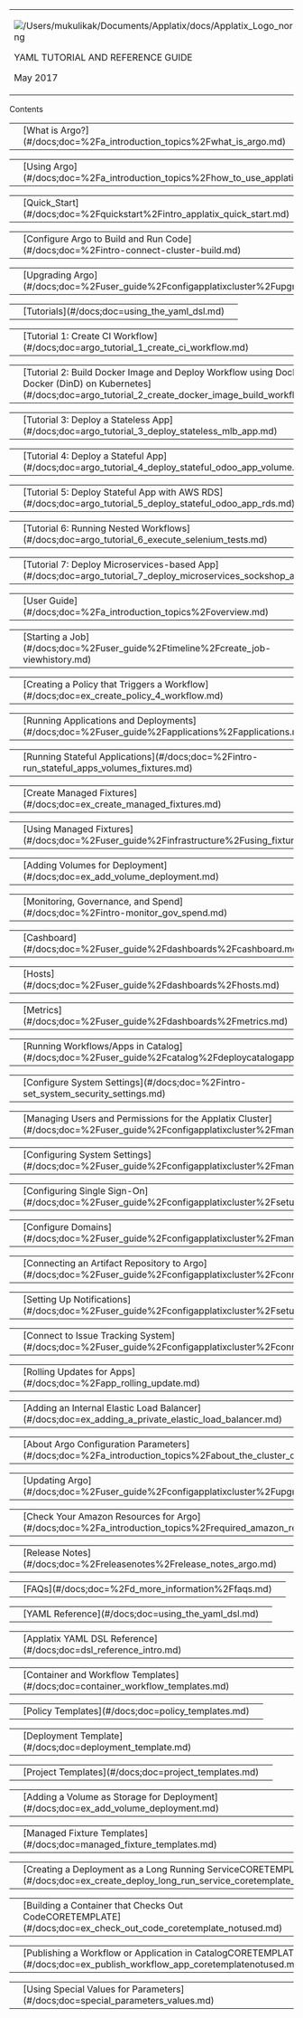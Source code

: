 <table xmlns="">

<tbody>

<tr>

<td>

![/Users/mukulikak/Documents/Applatix/docs/Applatix_Logo_normal.png](docs/images/applatix_dsl_guide_release_2.2_draft1/yaml_tutorial_and_reference_235x80.png)

YAML TUTORIAL AND REFERENCE GUIDE

May 2017

</td>

<td></td>

</tr>

</tbody>

</table>

Contents

<div class="MCTocProxy_0" xmlns="">

<table style="width: 100%;" cellspacing="0" cellpadding="0" class="GenTOCTable1"><colgroup><col style="width: 0pt;"> <col> <col style="width: 10pt;"></colgroup>

<tbody>

<tr>

<td class="mcReset"></td>

<td class="GenTOCText1">[What is Argo?](#/docs;doc=%2Fa_introduction_topics%2Fwhat_is_argo.md)</td>

<td class="GenTOCPageText1"><madcap:xref style="mc-format: '{page}';" class="TOCPageNumber" data-mc-xref-target=""></madcap:xref></td>

</tr>

</tbody>

</table>

<table style="width: 100%;" cellspacing="0" cellpadding="0" class="GenTOCTable1"><colgroup><col style="width: 0pt;"> <col> <col style="width: 10pt;"></colgroup>

<tbody>

<tr>

<td class="mcReset"></td>

<td class="GenTOCText1">[Using Argo](#/docs;doc=%2Fa_introduction_topics%2Fhow_to_use_applatix.md)</td>

<td class="GenTOCPageText1"><madcap:xref style="mc-format: '{page}';" class="TOCPageNumber" data-mc-xref-target=""></madcap:xref></td>

</tr>

</tbody>

</table>

<table style="width: 100%;" cellspacing="0" cellpadding="0" class="GenTOCTable1"><colgroup><col style="width: 0pt;"> <col> <col style="width: 10pt;"></colgroup>

<tbody>

<tr>

<td class="mcReset"></td>

<td class="GenTOCText1">[Quick_Start](#/docs;doc=%2Fquickstart%2Fintro_applatix_quick_start.md)</td>

<td class="GenTOCPageText1"><madcap:xref style="mc-format: '{page}';" class="TOCPageNumber" data-mc-xref-target=""></madcap:xref></td>

</tr>

</tbody>

</table>

<table style="width: 100%;" cellspacing="0" cellpadding="0" class="GenTOCTable1"><colgroup><col style="width: 0pt;"> <col> <col style="width: 10pt;"></colgroup>

<tbody>

<tr>

<td class="mcReset"></td>

<td class="GenTOCText1">[Configure Argo to Build and Run Code](#/docs;doc=%2Fintro-connect-cluster-build.md)</td>

<td class="GenTOCPageText1"><madcap:xref style="mc-format: '{page}';" class="TOCPageNumber" data-mc-xref-target=""></madcap:xref></td>

</tr>

</tbody>

</table>

<table style="width: 100%;" cellspacing="0" cellpadding="0" class="GenTOCTable1"><colgroup><col style="width: 0pt;"> <col> <col style="width: 10pt;"></colgroup>

<tbody>

<tr>

<td class="mcReset"></td>

<td class="GenTOCText1">[Upgrading Argo](#/docs;doc=%2Fuser_guide%2Fconfigapplatixcluster%2Fupgrade_ax_cluster.md)</td>

<td class="GenTOCPageText1"><madcap:xref style="mc-format: '{page}';" class="TOCPageNumber" data-mc-xref-target=""></madcap:xref></td>

</tr>

</tbody>

</table>

<table style="width: 100%;" cellspacing="0" cellpadding="0" class="GenTOCTable1"><colgroup><col style="width: 0pt;"> <col> <col style="width: 10pt;"></colgroup>

<tbody>

<tr>

<td class="mcReset"></td>

<td class="GenTOCText1">[Tutorials](#/docs;doc=using_the_yaml_dsl.md)</td>

<td class="GenTOCPageText1"><madcap:xref style="mc-format: '{page}';" class="TOCPageNumber" data-mc-xref-target=""></madcap:xref></td>

</tr>

</tbody>

</table>

<table style="width: 100%;" cellspacing="0" cellpadding="0" class="GenTOCTable1"><colgroup><col style="width: 0pt;"> <col> <col style="width: 10pt;"></colgroup>

<tbody>

<tr>

<td class="mcReset"></td>

<td class="GenTOCText1">[Tutorial 1: Create CI Workflow](#/docs;doc=argo_tutorial_1_create_ci_workflow.md)</td>

<td class="GenTOCPageText1"><madcap:xref style="mc-format: '{page}';" class="TOCPageNumber" data-mc-xref-target=""></madcap:xref></td>

</tr>

</tbody>

</table>

<table style="width: 100%;" cellspacing="0" cellpadding="0" class="GenTOCTable1"><colgroup><col style="width: 0pt;"> <col> <col style="width: 10pt;"></colgroup>

<tbody>

<tr>

<td class="mcReset"></td>

<td class="GenTOCText1">[Tutorial 2: Build Docker Image and Deploy Workflow using Docker-in-Docker (DinD) on Kubernetes](#/docs;doc=argo_tutorial_2_create_docker_image_build_workflow.md)</td>

<td class="GenTOCPageText1"><madcap:xref style="mc-format: '{page}';" class="TOCPageNumber" data-mc-xref-target=""></madcap:xref></td>

</tr>

</tbody>

</table>

<table style="width: 100%;" cellspacing="0" cellpadding="0" class="GenTOCTable1"><colgroup><col style="width: 0pt;"> <col> <col style="width: 10pt;"></colgroup>

<tbody>

<tr>

<td class="mcReset"></td>

<td class="GenTOCText1">[Tutorial 3: Deploy a Stateless App](#/docs;doc=argo_tutorial_3_deploy_stateless_mlb_app.md)</td>

<td class="GenTOCPageText1"><madcap:xref style="mc-format: '{page}';" class="TOCPageNumber" data-mc-xref-target=""></madcap:xref></td>

</tr>

</tbody>

</table>

<table style="width: 100%;" cellspacing="0" cellpadding="0" class="GenTOCTable1"><colgroup><col style="width: 0pt;"> <col> <col style="width: 10pt;"></colgroup>

<tbody>

<tr>

<td class="mcReset"></td>

<td class="GenTOCText1">[Tutorial 4: Deploy a Stateful App](#/docs;doc=argo_tutorial_4_deploy_stateful_odoo_app_volume.md)</td>

<td class="GenTOCPageText1"><madcap:xref style="mc-format: '{page}';" class="TOCPageNumber" data-mc-xref-target=""></madcap:xref></td>

</tr>

</tbody>

</table>

<table style="width: 100%;" cellspacing="0" cellpadding="0" class="GenTOCTable1"><colgroup><col style="width: 0pt;"> <col> <col style="width: 10pt;"></colgroup>

<tbody>

<tr>

<td class="mcReset"></td>

<td class="GenTOCText1">[Tutorial 5: Deploy Stateful App with AWS RDS](#/docs;doc=argo_tutorial_5_deploy_stateful_odoo_app_rds.md)</td>

<td class="GenTOCPageText1"><madcap:xref style="mc-format: '{page}';" class="TOCPageNumber" data-mc-xref-target=""></madcap:xref></td>

</tr>

</tbody>

</table>

<table style="width: 100%;" cellspacing="0" cellpadding="0" class="GenTOCTable1"><colgroup><col style="width: 0pt;"> <col> <col style="width: 10pt;"></colgroup>

<tbody>

<tr>

<td class="mcReset"></td>

<td class="GenTOCText1">[Tutorial 6: Running Nested Workflows](#/docs;doc=argo_tutorial_6_execute_selenium_tests.md)</td>

<td class="GenTOCPageText1"><madcap:xref style="mc-format: '{page}';" class="TOCPageNumber" data-mc-xref-target=""></madcap:xref></td>

</tr>

</tbody>

</table>

<table style="width: 100%;" cellspacing="0" cellpadding="0" class="GenTOCTable1"><colgroup><col style="width: 0pt;"> <col> <col style="width: 10pt;"></colgroup>

<tbody>

<tr>

<td class="mcReset"></td>

<td class="GenTOCText1">[Tutorial 7: Deploy Microservices-based App](#/docs;doc=argo_tutorial_7_deploy_microservices_sockshop_app.md)</td>

<td class="GenTOCPageText1"><madcap:xref style="mc-format: '{page}';" class="TOCPageNumber" data-mc-xref-target=""></madcap:xref></td>

</tr>

</tbody>

</table>

<table style="width: 100%;" cellspacing="0" cellpadding="0" class="GenTOCTable1"><colgroup><col style="width: 0pt;"> <col> <col style="width: 10pt;"></colgroup>

<tbody>

<tr>

<td class="mcReset"></td>

<td class="GenTOCText1">[User Guide](#/docs;doc=%2Fa_introduction_topics%2Foverview.md)</td>

<td class="GenTOCPageText1"><madcap:xref style="mc-format: '{page}';" class="TOCPageNumber" data-mc-xref-target=""></madcap:xref></td>

</tr>

</tbody>

</table>

<table style="width: 100%;" cellspacing="0" cellpadding="0" class="GenTOCTable1"><colgroup><col style="width: 0pt;"> <col> <col style="width: 10pt;"></colgroup>

<tbody>

<tr>

<td class="mcReset"></td>

<td class="GenTOCText1">[Starting a Job](#/docs;doc=%2Fuser_guide%2Ftimeline%2Fcreate_job-viewhistory.md)</td>

<td class="GenTOCPageText1"><madcap:xref style="mc-format: '{page}';" class="TOCPageNumber" data-mc-xref-target=""></madcap:xref></td>

</tr>

</tbody>

</table>

<table style="width: 100%;" cellspacing="0" cellpadding="0" class="GenTOCTable1"><colgroup><col style="width: 0pt;"> <col> <col style="width: 10pt;"></colgroup>

<tbody>

<tr>

<td class="mcReset"></td>

<td class="GenTOCText1">[Creating a Policy that Triggers a Workflow](#/docs;doc=ex_create_policy_4_workflow.md)</td>

<td class="GenTOCPageText1"><madcap:xref style="mc-format: '{page}';" class="TOCPageNumber" data-mc-xref-target=""></madcap:xref></td>

</tr>

</tbody>

</table>

<table style="width: 100%;" cellspacing="0" cellpadding="0" class="GenTOCTable1"><colgroup><col style="width: 0pt;"> <col> <col style="width: 10pt;"></colgroup>

<tbody>

<tr>

<td class="mcReset"></td>

<td class="GenTOCText1">[Running Applications and Deployments](#/docs;doc=%2Fuser_guide%2Fapplications%2Fapplications.md)</td>

<td class="GenTOCPageText1"><madcap:xref style="mc-format: '{page}';" class="TOCPageNumber" data-mc-xref-target=""></madcap:xref></td>

</tr>

</tbody>

</table>

<table style="width: 100%;" cellspacing="0" cellpadding="0" class="GenTOCTable1"><colgroup><col style="width: 0pt;"> <col> <col style="width: 10pt;"></colgroup>

<tbody>

<tr>

<td class="mcReset"></td>

<td class="GenTOCText1">[Running Stateful Applications](#/docs;doc=%2Fintro-run_stateful_apps_volumes_fixtures.md)</td>

<td class="GenTOCPageText1"><madcap:xref style="mc-format: '{page}';" class="TOCPageNumber" data-mc-xref-target=""></madcap:xref></td>

</tr>

</tbody>

</table>

<table style="width: 100%;" cellspacing="0" cellpadding="0" class="GenTOCTable1"><colgroup><col style="width: 0pt;"> <col> <col style="width: 10pt;"></colgroup>

<tbody>

<tr>

<td class="mcReset"></td>

<td class="GenTOCText1">[Create Managed Fixtures](#/docs;doc=ex_create_managed_fixtures.md)</td>

<td class="GenTOCPageText1"><madcap:xref style="mc-format: '{page}';" class="TOCPageNumber" data-mc-xref-target=""></madcap:xref></td>

</tr>

</tbody>

</table>

<table style="width: 100%;" cellspacing="0" cellpadding="0" class="GenTOCTable1"><colgroup><col style="width: 0pt;"> <col> <col style="width: 10pt;"></colgroup>

<tbody>

<tr>

<td class="mcReset"></td>

<td class="GenTOCText1">[Using Managed Fixtures](#/docs;doc=%2Fuser_guide%2Finfrastructure%2Fusing_fixtures.md)</td>

<td class="GenTOCPageText1"><madcap:xref style="mc-format: '{page}';" class="TOCPageNumber" data-mc-xref-target=""></madcap:xref></td>

</tr>

</tbody>

</table>

<table style="width: 100%;" cellspacing="0" cellpadding="0" class="GenTOCTable1"><colgroup><col style="width: 0pt;"> <col> <col style="width: 10pt;"></colgroup>

<tbody>

<tr>

<td class="mcReset"></td>

<td class="GenTOCText1">[Adding Volumes for Deployment](#/docs;doc=ex_add_volume_deployment.md)</td>

<td class="GenTOCPageText1"><madcap:xref style="mc-format: '{page}';" class="TOCPageNumber" data-mc-xref-target=""></madcap:xref></td>

</tr>

</tbody>

</table>

<table style="width: 100%;" cellspacing="0" cellpadding="0" class="GenTOCTable1"><colgroup><col style="width: 0pt;"> <col> <col style="width: 10pt;"></colgroup>

<tbody>

<tr>

<td class="mcReset"></td>

<td class="GenTOCText1">[Monitoring, Governance, and Spend](#/docs;doc=%2Fintro-monitor_gov_spend.md)</td>

<td class="GenTOCPageText1"><madcap:xref style="mc-format: '{page}';" class="TOCPageNumber" data-mc-xref-target=""></madcap:xref></td>

</tr>

</tbody>

</table>

<table style="width: 100%;" cellspacing="0" cellpadding="0" class="GenTOCTable1"><colgroup><col style="width: 0pt;"> <col> <col style="width: 10pt;"></colgroup>

<tbody>

<tr>

<td class="mcReset"></td>

<td class="GenTOCText1">[Cashboard](#/docs;doc=%2Fuser_guide%2Fdashboards%2Fcashboard.md)</td>

<td class="GenTOCPageText1"><madcap:xref style="mc-format: '{page}';" class="TOCPageNumber" data-mc-xref-target=""></madcap:xref></td>

</tr>

</tbody>

</table>

<table style="width: 100%;" cellspacing="0" cellpadding="0" class="GenTOCTable1"><colgroup><col style="width: 0pt;"> <col> <col style="width: 10pt;"></colgroup>

<tbody>

<tr>

<td class="mcReset"></td>

<td class="GenTOCText1">[Hosts](#/docs;doc=%2Fuser_guide%2Fdashboards%2Fhosts.md)</td>

<td class="GenTOCPageText1"><madcap:xref style="mc-format: '{page}';" class="TOCPageNumber" data-mc-xref-target=""></madcap:xref></td>

</tr>

</tbody>

</table>

<table style="width: 100%;" cellspacing="0" cellpadding="0" class="GenTOCTable1"><colgroup><col style="width: 0pt;"> <col> <col style="width: 10pt;"></colgroup>

<tbody>

<tr>

<td class="mcReset"></td>

<td class="GenTOCText1">[Metrics](#/docs;doc=%2Fuser_guide%2Fdashboards%2Fmetrics.md)</td>

<td class="GenTOCPageText1"><madcap:xref style="mc-format: '{page}';" class="TOCPageNumber" data-mc-xref-target=""></madcap:xref></td>

</tr>

</tbody>

</table>

<table style="width: 100%;" cellspacing="0" cellpadding="0" class="GenTOCTable1"><colgroup><col style="width: 0pt;"> <col> <col style="width: 10pt;"></colgroup>

<tbody>

<tr>

<td class="mcReset"></td>

<td class="GenTOCText1">[Running Workflows/Apps in Catalog](#/docs;doc=%2Fuser_guide%2Fcatalog%2Fdeploycatalogapp.md)</td>

<td class="GenTOCPageText1"><madcap:xref style="mc-format: '{page}';" class="TOCPageNumber" data-mc-xref-target=""></madcap:xref></td>

</tr>

</tbody>

</table>

<table style="width: 100%;" cellspacing="0" cellpadding="0" class="GenTOCTable1"><colgroup><col style="width: 0pt;"> <col> <col style="width: 10pt;"></colgroup>

<tbody>

<tr>

<td class="mcReset"></td>

<td class="GenTOCText1">[Configure System Settings](#/docs;doc=%2Fintro-set_system_security_settings.md)</td>

<td class="GenTOCPageText1"><madcap:xref style="mc-format: '{page}';" class="TOCPageNumber" data-mc-xref-target=""></madcap:xref></td>

</tr>

</tbody>

</table>

<table style="width: 100%;" cellspacing="0" cellpadding="0" class="GenTOCTable1"><colgroup><col style="width: 0pt;"> <col> <col style="width: 10pt;"></colgroup>

<tbody>

<tr>

<td class="mcReset"></td>

<td class="GenTOCText1">[Managing Users and Permissions for the Applatix Cluster](#/docs;doc=%2Fuser_guide%2Fconfigapplatixcluster%2Fmanageuserpermissions.md)</td>

<td class="GenTOCPageText1"><madcap:xref style="mc-format: '{page}';" class="TOCPageNumber" data-mc-xref-target=""></madcap:xref></td>

</tr>

</tbody>

</table>

<table style="width: 100%;" cellspacing="0" cellpadding="0" class="GenTOCTable1"><colgroup><col style="width: 0pt;"> <col> <col style="width: 10pt;"></colgroup>

<tbody>

<tr>

<td class="mcReset"></td>

<td class="GenTOCText1">[Configuring System Settings](#/docs;doc=%2Fuser_guide%2Fconfigapplatixcluster%2Fmanagesystemsettings.md)</td>

<td class="GenTOCPageText1"><madcap:xref style="mc-format: '{page}';" class="TOCPageNumber" data-mc-xref-target=""></madcap:xref></td>

</tr>

</tbody>

</table>

<table style="width: 100%;" cellspacing="0" cellpadding="0" class="GenTOCTable1"><colgroup><col style="width: 0pt;"> <col> <col style="width: 10pt;"></colgroup>

<tbody>

<tr>

<td class="mcReset"></td>

<td class="GenTOCText1">[Configuring Single Sign-On](#/docs;doc=%2Fuser_guide%2Fconfigapplatixcluster%2Fsetupsso.md)</td>

<td class="GenTOCPageText1"><madcap:xref style="mc-format: '{page}';" class="TOCPageNumber" data-mc-xref-target=""></madcap:xref></td>

</tr>

</tbody>

</table>

<table style="width: 100%;" cellspacing="0" cellpadding="0" class="GenTOCTable1"><colgroup><col style="width: 0pt;"> <col> <col style="width: 10pt;"></colgroup>

<tbody>

<tr>

<td class="mcReset"></td>

<td class="GenTOCText1">[Configure Domains](#/docs;doc=%2Fuser_guide%2Fconfigapplatixcluster%2Fmanagedomains.md)</td>

<td class="GenTOCPageText1"><madcap:xref style="mc-format: '{page}';" class="TOCPageNumber" data-mc-xref-target=""></madcap:xref></td>

</tr>

</tbody>

</table>

<table style="width: 100%;" cellspacing="0" cellpadding="0" class="GenTOCTable1"><colgroup><col style="width: 0pt;"> <col> <col style="width: 10pt;"></colgroup>

<tbody>

<tr>

<td class="mcReset"></td>

<td class="GenTOCText1">[Connecting an Artifact Repository to Argo](#/docs;doc=%2Fuser_guide%2Fconfigapplatixcluster%2Fconnectartifactrepo.md)</td>

<td class="GenTOCPageText1"><madcap:xref style="mc-format: '{page}';" class="TOCPageNumber" data-mc-xref-target=""></madcap:xref></td>

</tr>

</tbody>

</table>

<table style="width: 100%;" cellspacing="0" cellpadding="0" class="GenTOCTable1"><colgroup><col style="width: 0pt;"> <col> <col style="width: 10pt;"></colgroup>

<tbody>

<tr>

<td class="mcReset"></td>

<td class="GenTOCText1">[Setting Up Notifications](#/docs;doc=%2Fuser_guide%2Fconfigapplatixcluster%2Fsetupnotificationmanagement.md)</td>

<td class="GenTOCPageText1"><madcap:xref style="mc-format: '{page}';" class="TOCPageNumber" data-mc-xref-target=""></madcap:xref></td>

</tr>

</tbody>

</table>

<table style="width: 100%;" cellspacing="0" cellpadding="0" class="GenTOCTable1"><colgroup><col style="width: 0pt;"> <col> <col style="width: 10pt;"></colgroup>

<tbody>

<tr>

<td class="mcReset"></td>

<td class="GenTOCText1">[Connect to Issue Tracking System](#/docs;doc=%2Fuser_guide%2Fconfigapplatixcluster%2Fconnectjira.md)</td>

<td class="GenTOCPageText1"><madcap:xref style="mc-format: '{page}';" class="TOCPageNumber" data-mc-xref-target=""></madcap:xref></td>

</tr>

</tbody>

</table>

<table style="width: 100%;" cellspacing="0" cellpadding="0" class="GenTOCTable1"><colgroup><col style="width: 0pt;"> <col> <col style="width: 10pt;"></colgroup>

<tbody>

<tr>

<td class="mcReset"></td>

<td class="GenTOCText1">[Rolling Updates for Apps](#/docs;doc=%2Fapp_rolling_update.md)</td>

<td class="GenTOCPageText1"><madcap:xref style="mc-format: '{page}';" class="TOCPageNumber" data-mc-xref-target=""></madcap:xref></td>

</tr>

</tbody>

</table>

<table style="width: 100%;" cellspacing="0" cellpadding="0" class="GenTOCTable1"><colgroup><col style="width: 0pt;"> <col> <col style="width: 10pt;"></colgroup>

<tbody>

<tr>

<td class="mcReset"></td>

<td class="GenTOCText1">[Adding an Internal Elastic Load Balancer](#/docs;doc=ex_adding_a_private_elastic_load_balancer.md)</td>

<td class="GenTOCPageText1"><madcap:xref style="mc-format: '{page}';" class="TOCPageNumber" data-mc-xref-target=""></madcap:xref></td>

</tr>

</tbody>

</table>

<table style="width: 100%;" cellspacing="0" cellpadding="0" class="GenTOCTable1"><colgroup><col style="width: 0pt;"> <col> <col style="width: 10pt;"></colgroup>

<tbody>

<tr>

<td class="mcReset"></td>

<td class="GenTOCText1">[About Argo Configuration Parameters](#/docs;doc=%2Fa_introduction_topics%2Fabout_the_cluster_configuration_parameters.md)</td>

<td class="GenTOCPageText1"><madcap:xref style="mc-format: '{page}';" class="TOCPageNumber" data-mc-xref-target=""></madcap:xref></td>

</tr>

</tbody>

</table>

<table style="width: 100%;" cellspacing="0" cellpadding="0" class="GenTOCTable1"><colgroup><col style="width: 0pt;"> <col> <col style="width: 10pt;"></colgroup>

<tbody>

<tr>

<td class="mcReset"></td>

<td class="GenTOCText1">[Updating Argo](#/docs;doc=%2Fuser_guide%2Fconfigapplatixcluster%2Fupgrade_ax_cluster.md)</td>

<td class="GenTOCPageText1"><madcap:xref style="mc-format: '{page}';" class="TOCPageNumber" data-mc-xref-target=""></madcap:xref></td>

</tr>

</tbody>

</table>

<table style="width: 100%;" cellspacing="0" cellpadding="0" class="GenTOCTable1"><colgroup><col style="width: 0pt;"> <col> <col style="width: 10pt;"></colgroup>

<tbody>

<tr>

<td class="mcReset"></td>

<td class="GenTOCText1">[Check Your Amazon Resources for Argo](#/docs;doc=%2Fa_introduction_topics%2Frequired_amazon_resources.md)</td>

<td class="GenTOCPageText1"><madcap:xref style="mc-format: '{page}';" class="TOCPageNumber" data-mc-xref-target=""></madcap:xref></td>

</tr>

</tbody>

</table>

<table style="width: 100%;" cellspacing="0" cellpadding="0" class="GenTOCTable1"><colgroup><col style="width: 0pt;"> <col> <col style="width: 10pt;"></colgroup>

<tbody>

<tr>

<td class="mcReset"></td>

<td class="GenTOCText1">[Release Notes](#/docs;doc=%2Freleasenotes%2Frelease_notes_argo.md)</td>

<td class="GenTOCPageText1"><madcap:xref style="mc-format: '{page}';" class="TOCPageNumber" data-mc-xref-target=""></madcap:xref></td>

</tr>

</tbody>

</table>

<table style="width: 100%;" cellspacing="0" cellpadding="0" class="GenTOCTable1"><colgroup><col style="width: 0pt;"> <col> <col style="width: 10pt;"></colgroup>

<tbody>

<tr>

<td class="mcReset"></td>

<td class="GenTOCText1">[FAQs](#/docs;doc=%2Fd_more_information%2Ffaqs.md)</td>

<td class="GenTOCPageText1"><madcap:xref style="mc-format: '{page}';" class="TOCPageNumber" data-mc-xref-target=""></madcap:xref></td>

</tr>

</tbody>

</table>

<table style="width: 100%;" cellspacing="0" cellpadding="0" class="GenTOCTable1"><colgroup><col style="width: 0pt;"> <col> <col style="width: 10pt;"></colgroup>

<tbody>

<tr>

<td class="mcReset"></td>

<td class="GenTOCText1">[YAML Reference](#/docs;doc=using_the_yaml_dsl.md)</td>

<td class="GenTOCPageText1"><madcap:xref style="mc-format: '{page}';" class="TOCPageNumber" data-mc-xref-target=""></madcap:xref></td>

</tr>

</tbody>

</table>

<table style="width: 100%;" cellspacing="0" cellpadding="0" class="GenTOCTable1"><colgroup><col style="width: 0pt;"> <col> <col style="width: 10pt;"></colgroup>

<tbody>

<tr>

<td class="mcReset"></td>

<td class="GenTOCText1">[Applatix YAML DSL Reference](#/docs;doc=dsl_reference_intro.md)</td>

<td class="GenTOCPageText1"><madcap:xref style="mc-format: '{page}';" class="TOCPageNumber" data-mc-xref-target=""></madcap:xref></td>

</tr>

</tbody>

</table>

<table style="width: 100%;" cellspacing="0" cellpadding="0" class="GenTOCTable1"><colgroup><col style="width: 0pt;"> <col> <col style="width: 10pt;"></colgroup>

<tbody>

<tr>

<td class="mcReset"></td>

<td class="GenTOCText1">[Container and Workflow Templates](#/docs;doc=container_workflow_templates.md)</td>

<td class="GenTOCPageText1"><madcap:xref style="mc-format: '{page}';" class="TOCPageNumber" data-mc-xref-target=""></madcap:xref></td>

</tr>

</tbody>

</table>

<table style="width: 100%;" cellspacing="0" cellpadding="0" class="GenTOCTable1"><colgroup><col style="width: 0pt;"> <col> <col style="width: 10pt;"></colgroup>

<tbody>

<tr>

<td class="mcReset"></td>

<td class="GenTOCText1">[Policy Templates](#/docs;doc=policy_templates.md)</td>

<td class="GenTOCPageText1"><madcap:xref style="mc-format: '{page}';" class="TOCPageNumber" data-mc-xref-target=""></madcap:xref></td>

</tr>

</tbody>

</table>

<table style="width: 100%;" cellspacing="0" cellpadding="0" class="GenTOCTable1"><colgroup><col style="width: 0pt;"> <col> <col style="width: 10pt;"></colgroup>

<tbody>

<tr>

<td class="mcReset"></td>

<td class="GenTOCText1">[Deployment Template](#/docs;doc=deployment_template.md)</td>

<td class="GenTOCPageText1"><madcap:xref style="mc-format: '{page}';" class="TOCPageNumber" data-mc-xref-target=""></madcap:xref></td>

</tr>

</tbody>

</table>

<table style="width: 100%;" cellspacing="0" cellpadding="0" class="GenTOCTable1"><colgroup><col style="width: 0pt;"> <col> <col style="width: 10pt;"></colgroup>

<tbody>

<tr>

<td class="mcReset"></td>

<td class="GenTOCText1">[Project Templates](#/docs;doc=project_templates.md)</td>

<td class="GenTOCPageText1"><madcap:xref style="mc-format: '{page}';" class="TOCPageNumber" data-mc-xref-target=""></madcap:xref></td>

</tr>

</tbody>

</table>

<table style="width: 100%;" cellspacing="0" cellpadding="0" class="GenTOCTable1"><colgroup><col style="width: 0pt;"> <col> <col style="width: 10pt;"></colgroup>

<tbody>

<tr>

<td class="mcReset"></td>

<td class="GenTOCText1">[Adding a Volume as Storage for Deployment](#/docs;doc=ex_add_volume_deployment.md)</td>

<td class="GenTOCPageText1"><madcap:xref style="mc-format: '{page}';" class="TOCPageNumber" data-mc-xref-target=""></madcap:xref></td>

</tr>

</tbody>

</table>

<table style="width: 100%;" cellspacing="0" cellpadding="0" class="GenTOCTable1"><colgroup><col style="width: 0pt;"> <col> <col style="width: 10pt;"></colgroup>

<tbody>

<tr>

<td class="mcReset"></td>

<td class="GenTOCText1">[Managed Fixture Templates](#/docs;doc=managed_fixture_templates.md)</td>

<td class="GenTOCPageText1"><madcap:xref style="mc-format: '{page}';" class="TOCPageNumber" data-mc-xref-target=""></madcap:xref></td>

</tr>

</tbody>

</table>

<table style="width: 100%;" cellspacing="0" cellpadding="0" class="GenTOCTable1"><colgroup><col style="width: 0pt;"> <col> <col style="width: 10pt;"></colgroup>

<tbody>

<tr>

<td class="mcReset"></td>

<td class="GenTOCText1">[Creating a Deployment as a Long Running ServiceCORETEMPLATE](#/docs;doc=ex_create_deploy_long_run_service_coretemplate_notused.md)</td>

<td class="GenTOCPageText1"><madcap:xref style="mc-format: '{page}';" class="TOCPageNumber" data-mc-xref-target=""></madcap:xref></td>

</tr>

</tbody>

</table>

<table style="width: 100%;" cellspacing="0" cellpadding="0" class="GenTOCTable1"><colgroup><col style="width: 0pt;"> <col> <col style="width: 10pt;"></colgroup>

<tbody>

<tr>

<td class="mcReset"></td>

<td class="GenTOCText1">[Building a Container that Checks Out CodeCORETEMPLATE](#/docs;doc=ex_check_out_code_coretemplate_notused.md)</td>

<td class="GenTOCPageText1"><madcap:xref style="mc-format: '{page}';" class="TOCPageNumber" data-mc-xref-target=""></madcap:xref></td>

</tr>

</tbody>

</table>

<table style="width: 100%;" cellspacing="0" cellpadding="0" class="GenTOCTable1"><colgroup><col style="width: 0pt;"> <col> <col style="width: 10pt;"></colgroup>

<tbody>

<tr>

<td class="mcReset"></td>

<td class="GenTOCText1">[Publishing a Workflow or Application in CatalogCORETEMPLATE](#/docs;doc=ex_publish_workflow_app_coretemplatenotused.md)</td>

<td class="GenTOCPageText1"><madcap:xref style="mc-format: '{page}';" class="TOCPageNumber" data-mc-xref-target=""></madcap:xref></td>

</tr>

</tbody>

</table>

<table style="width: 100%;" cellspacing="0" cellpadding="0" class="GenTOCTable1"><colgroup><col style="width: 0pt;"> <col> <col style="width: 10pt;"></colgroup>

<tbody>

<tr>

<td class="mcReset"></td>

<td class="GenTOCText1">[Using Special Values for Parameters](#/docs;doc=special_parameters_values.md)</td>

<td class="GenTOCPageText1"><madcap:xref style="mc-format: '{page}';" class="TOCPageNumber" data-mc-xref-target=""></madcap:xref></td>

</tr>

</tbody>

</table>

</div>